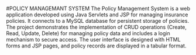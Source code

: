 #POLICY MANAGEMANT SYSTEM
The Policy Management System is a web application developed using Java Servlets and JSP for managing insurance policies. 
It connects to a MySQL database for persistent storage of policies. The project demonstrates the implementation of CRUD operations (Create, Read, Update, Delete) for managing policy data and includes a login mechanism to secure access. 
The user interface is designed with HTML forms and JSP pages, and policy records are displayed in a tabular format.
